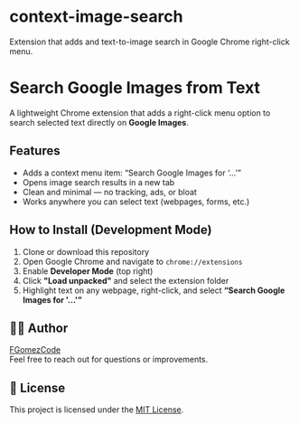 # context-image-search
Extension that adds and text-to-image search in Google Chrome right-click menu.

# Search Google Images from Text

A lightweight Chrome extension that adds a right-click menu option to search selected text directly on **Google Images**.

## Features

- Adds a context menu item: “Search Google Images for ‘...’”
- Opens image search results in a new tab
- Clean and minimal — no tracking, ads, or bloat
- Works anywhere you can select text (webpages, forms, etc.)

## How to Install (Development Mode)

1. Clone or download this repository
2. Open Google Chrome and navigate to `chrome://extensions`
3. Enable **Developer Mode** (top right)
4. Click **"Load unpacked"** and select the extension folder
5. Highlight text on any webpage, right-click, and select **“Search Google Images for '...'”**

## 👨‍💻 Author

[FGomezCode](https://fgomez.dev)  
Feel free to reach out for questions or improvements.

## 📝 License

This project is licensed under the [MIT License](LICENSE).
